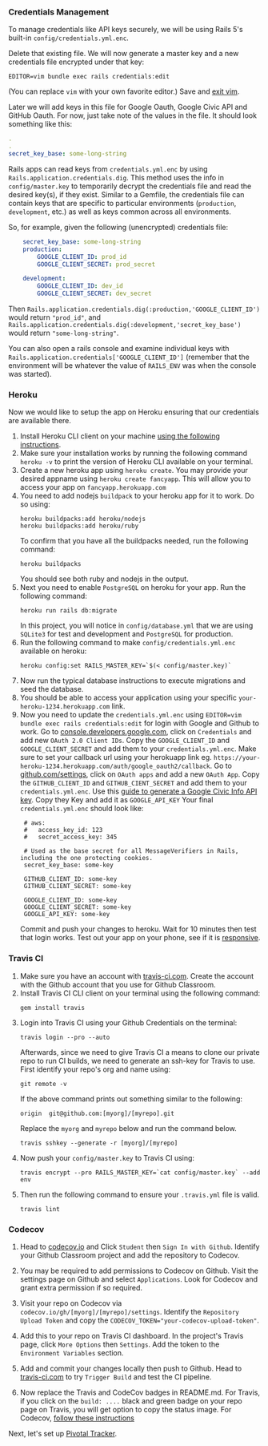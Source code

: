 ### Credentials Management

To manage credentials like API keys securely, we will be using Rails
5's built-in `config/credentials.yml.enc`.

Delete that existing file.  We will now generate a master key and
a new credentials file encrypted under that key:

```shell script
EDITOR=vim bundle exec rails credentials:edit
```

(You can replace `vim` with your own favorite editor.)
Save and [exit vim](https://www.google.com/search?q=how+to+save+and+exit+vim).

Later we will add keys in this file for Google Oauth, Google Civic API and GitHub Oauth.
For now, just take note of the values in the file. It should look something like this:
```yaml
.
.
secret_key_base: some-long-string
```

Rails apps can read keys from `credentials.yml.enc` by using 
`Rails.application.credentials.dig`.  This method uses the info in
`config/master.key` to temporarily decrypt the credentials file and
read the desired key(s), if they exist.  Similar to a Gemfile, the
credentials file can contain keys that are specific to particular
environments (`production`, `development`, etc.) as well as keys
common across all environments.

So, for example, given the following (unencrypted) credentials file:

```yaml
    secret_key_base: some-long-string
    production:
        GOOGLE_CLIENT_ID: prod_id
        GOOGLE_CLIENT_SECRET: prod_secret

    development:
        GOOGLE_CLIENT_ID: dev_id
        GOOGLE_CLIENT_SECRET: dev_secret
```

Then `Rails.application.credentials.dig(:production,'GOOGLE_CLIENT_ID')` would return `"prod_id"`, and
`Rails.application.credentials.dig(:development,'secret_key_base')` would return `"some-long-string"`.

You can also open a rails console and examine individual keys 
with `Rails.application.credentials['GOOGLE_CLIENT_ID']`
 (remember that the environment will be whatever the value of
`RAILS_ENV` was when the console was started).


### Heroku
Now we would like to setup the app on Heroku ensuring that our credentials are available there.
1. Install Heroku CLI client on your machine [using the following instructions](https://devcenter.heroku.com/articles/heroku-cli).
2. Make sure your installation works by running the following command `heroku -v` to print the version of Heroku CLI
   available on your terminal.
3. Create a new heroku app using `heroku create`. You may provide your desired appname using `heroku create fancyapp`.
   This will allow you to access your app on `fancyapp.herokuapp.com`
4. You need to add nodejs `buildpack` to your heroku app for it to work. Do so using:
   ```shell script
   heroku buildpacks:add heroku/nodejs
   heroku buildpacks:add heroku/ruby
   ```
   To confirm that you have all the buildpacks needed, run the following command:
   ```shell script
   heroku buildpacks
   ```
   You should see both ruby and nodejs in the output.
5. Next you need to enable `PostgreSQL` on heroku for your app. Run the following command:
   ```shell script
   heroku run rails db:migrate
   ```   
   In this project, you will notice in `config/database.yml` that we are using `SQLite3` for test and development
   and `PostgreSQL` for production.
6. Run the following command to make `config/credentials.yml.enc` available on heroku:
   ```shell script
   heroku config:set RAILS_MASTER_KEY=`$(< config/master.key)`
   ```
7. Now run the typical database instructions to execute migrations and seed the database.
8. You should be able to access your application using your specific `your-heroku-1234.herokuapp.com` link.
5. Now you need to update the `credentials.yml.enc` using `EDITOR=vim bundle exec rails credentials:edit`
   for login with Google and Github to work.
   Go to [console.developers.google.com](https://console.developers.google.com), click on `Credentials` and add new `OAuth 2.0 Client IDs`.
   Copy the `GOOGLE_CLIENT_ID` and `GOOGLE_CLIENT_SECRET` and add them to your `credentials.yml.enc`. Make sure to set your callback url using your herokuapp link
   eg. `https://your-heroku-1234.herokuapp.com/auth/google_oauth2/callback`.
   Go to [github.com/settings](https://github.com/settings), click on `OAuth apps` and add a new `OAuth App`.
   Copy the `GITHUB_CLIENT_ID` and `GITHUB_CIENT_SECRET` and add them to your `credentials.yml.enc`.
   Use this [guide to generate a Google Civic Info API key](https://developers.google.com/civic-information/docs/using_api).
   Copy they Key and add it as `GOOGLE_API_KEY`
   Your final `credentials.yml.enc` should look like:
   ```shell script
    # aws:
    #   access_key_id: 123
    #   secret_access_key: 345

    # Used as the base secret for all MessageVerifiers in Rails, including the one protecting cookies.
    secret_key_base: some-key

    GITHUB_CLIENT_ID: some-key
    GITHUB_CLIENT_SECRET: some-key

    GOOGLE_CLIENT_ID: some-key
    GOOGLE_CLIENT_SECRET: some-key
    GOOGLE_API_KEY: some-key
    ```
   Commit and push your changes to heroku. Wait for 10 minutes then test that login works.
   Test out your app on your phone, see if it is [responsive](https://www.w3schools.com/whatis/whatis_responsive.asp).

### Travis CI
1. Make sure you have an account with [travis-ci.com](https://travis-ci.com).
   Create the account with the Github account that you
   use for Github Classroom.
2. Install Travis CI CLI client on your terminal using the following command:
   ```shell script
   gem install travis
   ```
3. Login into Travis CI using your Github Credentials on the terminal:
   ```shell script
   travis login --pro --auto
   ```
   Afterwards, since we need to give Travis CI a means to clone our private repo to run CI builds,
   we need to generate an ssh-key for Travis to use. First identify your repo's org and name using:
   ```shell script
   git remote -v
   ```
   If the above command prints out something similar to the following:
   ```shell script
   origin  git@github.com:[myorg]/[myrepo].git
   ```
   Replace the `myorg` and `myrepo` below and run the command below.
   ```shell script
   travis sshkey --generate -r [myorg]/[myrepo]
   ```
4. Now push your `config/master.key` to Travis CI using:
   ```shell script
   travis encrypt --pro RAILS_MASTER_KEY=`cat config/master.key` --add env
   ```
5. Then run the following command to ensure your `.travis.yml` file is valid.
   ```shell script
   travis lint
   ```

### Codecov
1. Head to [codecov.io](https://codecov.io) and Click `Student` then `Sign In with Github`.
   Identify your Github Classroom project and add the repository to Codecov.

2. You may be required to add permissions to Codecov on Github. Visit the settings page on
   Github and select `Applications`. Look for Codecov and grant extra permission if so required.

3. Visit your repo on Codecov via `codecov.io/gh/[myorg]/[myrepo]/settings`.
   Identify the `Repository Upload Token` and copy the `CODECOV_TOKEN="your-codecov-upload-token"`.

4. Add this to your repo on Travis CI dashboard. In the project's Travis page, click `More Options` then `Settings`.
   Add the token to the `Environment Variables` section.
5. Add and commit your changes locally then push to Github. Head to [travis-ci.com](https://travis-ci.com)
   to try `Trigger Build` and test the CI pipeline.

6. Now replace the Travis and CodeCov badges in README.md.
   For Travis, if you click on the `build: ....` black and green badge on your repo page on Travis, you will get option to
   copy the status image.
   For Codecov, [follow these instructions](https://stackoverflow.com/questions/54010651/codecov-io-badge-in-github-readme-md)

Next, let's set up [Pivotal Tracker](./tool_setup.md).
